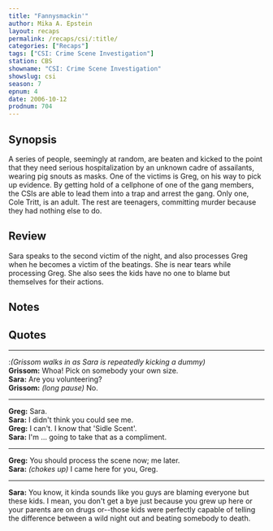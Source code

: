 ```yaml
---
title: "Fannysmackin'"
author: Mika A. Epstein
layout: recaps
permalink: /recaps/csi/:title/
categories: ["Recaps"]
tags: ["CSI: Crime Scene Investigation"]
station: CBS
showname: "CSI: Crime Scene Investigation"
showslug: csi
season: 7
epnum: 4
date: 2006-10-12
prodnum: 704
---
```


## Synopsis

A series of people, seemingly at random, are beaten and kicked to the point that they need serious hospitalization by an unknown cadre of assailants, wearing pig snouts as masks. One of the victims is Greg, on his way to pick up evidence. By getting hold of a cellphone of one of the gang members, the CSIs are able to lead them into a trap and arrest the gang. Only one, Cole Tritt, is an adult. The rest are teenagers, committing murder because they had nothing else to do.

## Review

Sara speaks to the second victim of the night, and also processes Greg when he becomes a victim of the beatings. She is near tears while processing Greg. She also sees the kids have no one to blame but themselves for their actions.

## Notes

## Quotes

- - -

:_(Grissom walks in as Sara is repeatedly kicking a dummy)_\
**Grissom:** Whoa! Pick on somebody your own size.\
**Sara:** Are you volunteering?\
**Grissom:** _(long pause)_ No.

- - -

**Greg:** Sara.\
**Sara:** I didn't think you could see me.\
**Greg:** I can't. I know that 'Sidle Scent'.\
**Sara:** I'm ... going to take that as a compliment.

- - -

**Greg:** You should process the scene now; me later.\
**Sara:** _(chokes up)_ I came here for you, Greg.

- - -

**Sara:** You know, it kinda sounds like you guys are blaming everyone but these kids. I mean, you don't get a bye just because you grew up here or your parents are on drugs or--those kids were perfectly capable of telling the difference between a wild night out and beating somebody to death.
